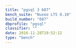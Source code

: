 ```yaml
---
title: "pgsql 3 687"
bench_suite: "Nuxeo LTS 8.10"
build_number: "687"
dbprofile: "pgsql"
classifier: ""
date: 2016-11-28T19:52:12
type: "bench"
---
```

